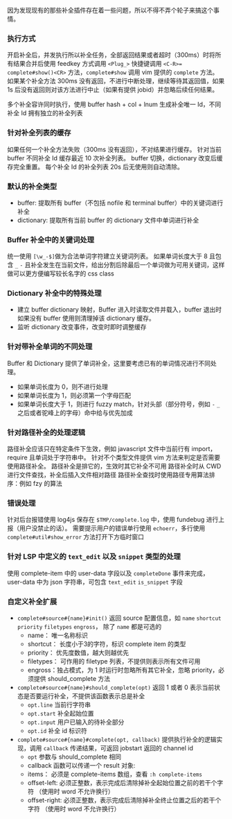 因为发现现有的那些补全插件存在着一些问题，所以不得不弄个轮子来搞这个事情。

### 执行方式

开启补全后，并发执行所以补全任务，全部返回结果或者超时（300ms）时将所有结果合并后使用 feedkey 方式调用 `<Plug_>` 快捷键调用 `<C-R>= complete#show()<CR>` 方法，`complete#show` 调用 vim 提供的 `complete` 方法。
如果某个补全方法 300ms 没有返回，不进行中断处理，继续等待其返回值，如果 1s 后没有返回则对该方法进行中止（如果有提供 jobid）并忽略后续任何结果。

多个补全容许同时执行，使用 buffer hash + col + lnum 生成补全唯一 Id，不同补全 Id 拥有独立的补全列表

### 针对补全列表的缓存

如果任何一个补全方法失败（300ms 没有返回），不对结果进行缓存。
针对当前 buffer 不同补全 Id 缓存最近 10 次补全列表。
buffer 切换，dictionary 改变后缓存完全重置。
每个补全 Id 的补全列表 20s 后无使用则自动清除。

### 默认的补全类型

* buffer: 提取所有 buffer（不包括 nofile 和 terminal buffer）中的关键词进行补全
* dictionary: 提取所有当前 buffer 的 dictionary 文件中单词进行补全 

### Buffer 补全中的关键词处理

统一使用 `[\w_-$]`做为合法单词字符建立关键词列表。
如果单词长度大于 8 且包含 `_` `-` 且补全发生在当前文件，给出分割后除最后一个单词做为可用关键词，这样做可以更方便编写较长名字的 css class

### Dictionary 补全中的特殊处理

* 建立 buffer dictionary 映射，Buffer 进入时读取文件并载入，buffer 退出时如果没有 buffer 使用则清理掉该 dictionary 缓存。
* 监听 dictionary 改变事件，改变时即时调整缓存

### 针对带补全单词的不同处理

Buffer 和  Dictionary 提供了单词补全，这里要考虑已有的单词情况进行不同处理。

* 如果单词长度为 0，则不进行处理
* 如果单词长度为 1，则必须第一个字母匹配
* 如果单词长度大于 1，则进行 fuzzy match，针对头部（部分符号，例如 `-` `_` 之后或者驼峰上的字母）命中给与优先加成

### 针对路径补全的处理逻辑

路径补全应该只在特定条件下生效，例如 javascript 文件中当前行有 import， require 且单词处于字符串中。
针对不个类型文件提供 vim 方法来判定是否需要使用路径补全。
路径补全是排它的，生效时其它补全不可用
路径补全时从 CWD 进行文件查找，补全后插入文件相对路径
路径补全查找时使用路径专用算法排序：例如 fzy 的算法

### 错误处理

针对后台报错使用 log4js 保存在 `$TMP/complete.log` 中，使用 fundebug 进行上报（用户没禁止的话）。
需要提示用户的错误单行使用 `echoerr`，多行使用 `complete#util#show_error` 方法打开下方临时窗口 

### 针对 LSP 中定义的 `text_edit` 以及 `snippet` 类型的处理

使用 complete-item 中的 user-data 字段以及 `completeDone` 事件来完成， user-data 中为 json 字符串，可包含 `text_edit` `is_snippet` 字段

### 自定义补全扩展

* `complete#source#{name}#init()` 返回 source 配置信息，如 `name` `shortcut` `priority` `filetypes` `engross`， 除了 `name` 都是可选的
   * name： 唯一名称标识
   * shortcut： 长度小于3的字符，标识 complete item 的类型
   * priority： 优先度数值，越大则越优先
   * filetypes： 可作用的 filetype 列表，不提供则表示所有文件可用
   * engross：独占模式，为 1 时运行时忽略所有其它补全，忽略 priority，必须提供 should_complete 方法
* `complete#source#{name}#should_complete(opt)` 返回 1 或者 0 表示当前状态是否要运行补全，不提供该函数表示总是补全
   * `opt.line` 当前行字符串
   * `opt.start` 补全起始位置
   * `opt.input` 用户已输入的待补全部分
   * `opt.id` 补全 id 标识符
* `complete#source#{name}#complete(opt, callback)` 提供执行补全的逻辑实现，调用 `callback` 传递结果，可返回 jobstart 返回的 channel id
  *  `opt` 参数与 should_complete 相同
  *  callback 函数可以传递一个 result 对象:
    * items： 必须是 complete-items 数组，查看 `:h complete-items`
    * offset-left: 必须正整数，表示完成后清除掉补全起始位置之前的若干个字符 （使用时 word 不允许换行）
    * offset-right: 必须正整数，表示完成后清除掉补全终止位置之后的若干个字符 （使用时 word 不允许换行）

